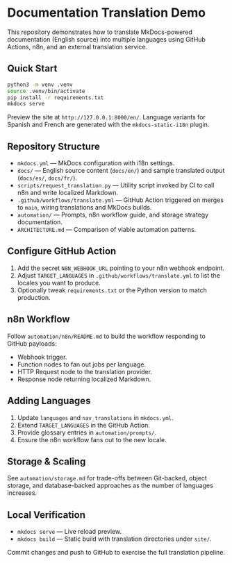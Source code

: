 # Documentation Translation Demo

This repository demonstrates how to translate MkDocs-powered documentation (English source) into multiple languages using GitHub Actions, n8n, and an external translation service.

## Quick Start

```bash
python3 -m venv .venv
source .venv/bin/activate
pip install -r requirements.txt
mkdocs serve
```

Preview the site at `http://127.0.0.1:8000/en/`. Language variants for Spanish and French are generated with the `mkdocs-static-i18n` plugin.

## Repository Structure

- `mkdocs.yml` — MkDocs configuration with i18n settings.
- `docs/` — English source content (`docs/en/`) and sample translated output (`docs/es/`, `docs/fr/`).
- `scripts/request_translation.py` — Utility script invoked by CI to call n8n and write localized Markdown.
- `.github/workflows/translate.yml` — GitHub Action triggered on merges to `main`, wiring translations and MkDocs builds.
- `automation/` — Prompts, n8n workflow guide, and storage strategy documentation.
- `ARCHITECTURE.md` — Comparison of viable automation patterns.

## Configure GitHub Action

1. Add the secret `N8N_WEBHOOK_URL` pointing to your n8n webhook endpoint.
2. Adjust `TARGET_LANGUAGES` in `.github/workflows/translate.yml` to list the locales you want to produce.
3. Optionally tweak `requirements.txt` or the Python version to match production.

## n8n Workflow

Follow `automation/n8n/README.md` to build the workflow responding to GitHub payloads:

- Webhook trigger.
- Function nodes to fan out jobs per language.
- HTTP Request node to the translation provider.
- Response node returning localized Markdown.

## Adding Languages

1. Update `languages` and `nav_translations` in `mkdocs.yml`.
2. Extend `TARGET_LANGUAGES` in the GitHub Action.
3. Provide glossary entries in `automation/prompts/`.
4. Ensure the n8n workflow fans out to the new locale.

## Storage & Scaling

See `automation/storage.md` for trade-offs between Git-backed, object storage, and database-backed approaches as the number of languages increases.

## Local Verification

- `mkdocs serve` — Live reload preview.
- `mkdocs build` — Static build with translation directories under `site/`.

Commit changes and push to GitHub to exercise the full translation pipeline.
